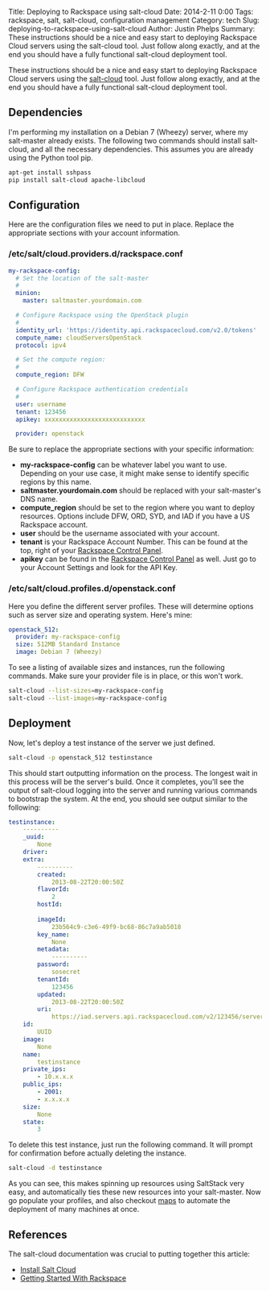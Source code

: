 Title: Deploying to Rackspace using salt-cloud
Date: 2014-2-11 0:00
Tags: rackspace, salt, salt-cloud, configuration management
Category: tech
Slug: deploying-to-rackspace-using-salt-cloud
Author: Justin Phelps
Summary: These instructions should be a nice and easy start to deploying Rackspace Cloud servers using the salt-cloud tool. Just follow along exactly, and at the end you should have a fully functional salt-cloud deployment tool.

These instructions should be a nice and easy start to deploying Rackspace Cloud servers using the [salt-cloud](https://github.com/saltstack/salt-cloud) tool. Just follow along exactly, and at the end you should have a fully functional salt-cloud deployment tool.

## Dependencies

I'm performing my installation on a Debian 7 (Wheezy) server, where my salt-master already exists. The following two commands should install salt-cloud, and all the necessary dependencies. This assumes you are already using the Python tool pip.

```bash
apt-get install sshpass
pip install salt-cloud apache-libcloud
```

## Configuration

Here are the configuration files we need to put in place. Replace the appropriate sections with your account information.

### /etc/salt/cloud.providers.d/rackspace.conf

```yaml
my-rackspace-config:
  # Set the location of the salt-master
  #
  minion:
    master: saltmaster.yourdomain.com

  # Configure Rackspace using the OpenStack plugin
  #
  identity_url: 'https://identity.api.rackspacecloud.com/v2.0/tokens'
  compute_name: cloudServersOpenStack
  protocol: ipv4

  # Set the compute region:
  #
  compute_region: DFW

  # Configure Rackspace authentication credentials
  #
  user: username
  tenant: 123456
  apikey: xxxxxxxxxxxxxxxxxxxxxxxxxxxx

  provider: openstack
```

Be sure to replace the appropriate sections with your specific information:

* **my-rackspace-config** can be whatever label you want to use. Depending on your use case, it might make sense to identify specific regions by this name.
* **saltmaster.yourdomain.com** should be replaced with your salt-master's DNS name.
* **compute_region** should be set to the region where you want to deploy resources. Options include DFW, ORD, SYD, and IAD if you have a US Rackspace account.
* **user** should be the username associated with your account.
* **tenant** is your Rackspace Account Number. This can be found at the top, right of your [Rackspace Control Panel](https://mycloud.rackspace.com).
* **apikey** can be found in the [Rackspace Control Panel](https://mycloud.rackspace.com) as well. Just go to your Account Settings and look for the API Key.

### /etc/salt/cloud.profiles.d/openstack.conf

Here you define the different server profiles. These will determine options such as server size and operating system. Here's mine:

```yaml
openstack_512:
  provider: my-rackspace-config
  size: 512MB Standard Instance
  image: Debian 7 (Wheezy)
```

To see a listing of available sizes and instances, run the following commands. Make sure your provider file is in place, or this won't work.

```bash
salt-cloud --list-sizes=my-rackspace-config
salt-cloud --list-images=my-rackspace-config
```

## Deployment

Now, let's deploy a test instance of the server we just defined.

```bash
salt-cloud -p openstack_512 testinstance
```

This should start outputting information on the process. The longest wait in this process will be the server's build. Once it completes, you'll see the output of salt-cloud logging into the server and running various commands to bootstrap the system. At the end, you should see output similar to the following:

```yaml
testinstance:
    ----------
    _uuid:
        None
    driver:
    extra:
        ----------
        created:
            2013-08-22T20:00:50Z
        flavorId:
            2
        hostId:
            
        imageId:
            23b564c9-c3e6-49f9-bc68-86c7a9ab5018
        key_name:
            None
        metadata:
            ----------
        password:
            sosecret
        tenantId:
            123456
        updated:
            2013-08-22T20:00:50Z
        uri:
            https://iad.servers.api.rackspacecloud.com/v2/123456/servers/UUID
    id:
        UUID
    image:
        None
    name:
        testinstance
    private_ips:
        - 10.x.x.x
    public_ips:
        - 2001:
        - x.x.x.x
    size:
        None
    state:
        3
```

To delete this test instance, just run the following command. It will prompt for confirmation before actually deleting the instance.

```bash
salt-cloud -d testinstance
```

As you can see, this makes spinning up resources using SaltStack very easy, and automatically ties these new resources into your salt-master. Now go populate your profiles, and also checkout [maps](https://salt-cloud.readthedocs.org/en/latest/topics/map.html) to automate the deployment of many machines at once.

## References

The salt-cloud documentation was crucial to putting together this article:

* [Install Salt Cloud](https://salt-cloud.readthedocs.org/en/latest/topics/install/index.html#using-easy-install-to-install-salt-cloud)
* [Getting Started With Rackspace](https://salt-cloud.readthedocs.org/en/latest/topics/rackspace.html)
